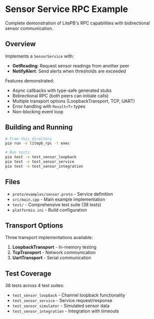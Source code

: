 # Sensor Service RPC Example

Complete demonstration of LitePB's RPC capabilities with bidirectional sensor communication.

## Overview

Implements a `SensorService` with:
- **GetReading**: Request sensor readings from another peer
- **NotifyAlert**: Send alerts when thresholds are exceeded

Features demonstrated:
- Async callbacks with type-safe generated stubs
- Bidirectional RPC (both peers can initiate calls)
- Multiple transport options (LoopbackTransport, TCP, UART)
- Error handling with `Result<T>` types
- Non-blocking event loop

## Building and Running

```bash
# From this directory
pio run -e litepb_rpc -t exec

# Run tests
pio test -e test_sensor_loopback
pio test -e test_sensor_service
pio test -e test_sensor_integration
```

## Files

- `proto/examples/sensor.proto` - Service definition
- `src/main.cpp` - Main example implementation
- `test/` - Comprehensive test suite (38 tests)
- `platformio.ini` - Build configuration

## Transport Options

Three transport implementations available:
1. **LoopbackTransport** - In-memory testing
2. **TcpTransport** - Network communication
3. **UartTransport** - Serial communication

## Test Coverage

38 tests across 4 test suites:
- `test_sensor_loopback` - Channel loopback functionality
- `test_sensor_service` - Service request/response
- `test_sensor_simulator` - Simulated sensor data
- `test_sensor_integration` - Integration with timeouts